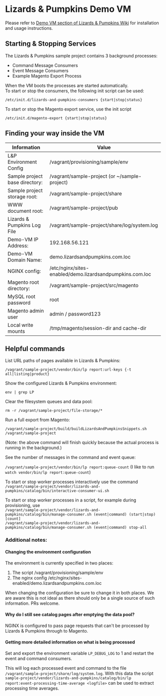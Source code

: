 # Lizards & Pumpkins Demo VM

Please refer to [Demo VM section of Lizards & Pumpkins Wiki](https://github.com/lizards-and-pumpkins/catalog/wiki/Demo-VM) for installation and usage instructions.

## Starting & Stopping Services

The Lizards & Pumpkins sample project contains 3 background processes:

* Command Message Consumers
* Event Message Consumers
* Example Magento Export Process

When the VM boots the processes are started automatically.  
To start or stop the consumers, the following init script can be used:
 
`/etc/init.d/lizards-and-pumpkins-consumers {start|stop|status}`

To start or stop the Magento export service, use the init script

`/etc/init.d/magento-export {start|stop|status}`

## Finding your way inside the VM


| Information                    | Value                     |
|--------------------------------|---------------------------|
| L&P Environment Config         | /vagrant/provisioning/sample/env |
| Sample project base directory: | /vagrant/sample-project (or ~/sample-project) |
| Sample project storage root:   | /vagrant/sample-project/share |
| WWW document root:             | /vagrant/sample-project/pub |
| Lizards & Pumpkins Log File    | /vagrant/sample-project/share/log/system.log |
| Demo-VM IP Address:            | 192.168.56.121 |
| Demo-VM Domain Name:           | demo.lizardsandpumpkins.com.loc |
| NGINX config:                  | /etc/nginx/sites-enabled/demo.lizardsandpumpkins.com.loc |
| Magento root directory:        | /vagrant/sample-project/src/magento |
| MySQL root password            | root |
| Magento admin user             | admin / password123 |
| Local write mounts             | /tmp/magento/session-dir and cache-dir |

## Helpful commands

List URL paths of pages available in Lizards & Pumpkins:

`/vagrant/sample-project/vendor/bin/lp report:url-keys {-t all|listing|product}`

Show the configured Lizards & Pumpkins environment:

`env | grep LP`

Clear the filesystem queues and data pool:

`rm -r /vagrant/sample-project/file-storage/*`

Run a full export from Magento:

`/vagrant/sample-project/build/buildLizardsAndPumpkinsSnippets.sh /vagrant/sample-project`

(Note: the above command will finish quickly because the actual process is running in the background.)

See the number of messages in the command and event queue:

`/vagrant/sample-project/vendor/bin/lp report:queue-count`
(I like to run `watch vendor/bin/lp report:queue-count`)

To start or stop worker processes interactively use the command  
`/vagrant/sample-project/vendor/lizards-and-pumpkins/catalog/bin/interactive-consumer-ui.sh`

To start or stop worker processes in a script, for example during provisioning, use  
`/vagrant/sample-project/vendor/lizards-and-pumpkins/catalog/bin/manage-consumer.sh (event|command) (start|stop) [count]`  
`/vagrant/sample-project/vendor/lizards-and-pumpkins/catalog/bin/manage-consumer.sh (event|command) stop-all`


### Additional notes:

#### Changing the environment configuration

The environment is currently specified in two places:

1. The script /vagrant/provisioning/sample/env
2. The nginx config /etc/nginx/sites-enabled/demo.lizardsandpumpkins.com.loc

When changing the configuration be sure to change it in both places.
We are aware this is not ideal as there should only be a single source of such information. PRs welcome.

#### Why do I still see catalog pages after emptying the data pool?

NGINX is configured to pass page requests that can't be processed by Lizards & Pumpkins through to Magento.

#### Getting more detailed information on what is being processed

Set and export the environment variable `LP_DEBUG_LOG` to 1 and restart the event and command consumers. 

This will log each processed event and command to the file `/vagrant/sample-project/share/log/system.log`.
With this data the script `sample-project/vendor/lizards-and-pumpkins/catalog/bin/lp report:event-processing-time-average <logfile>` can be used to extract processing time averages.

